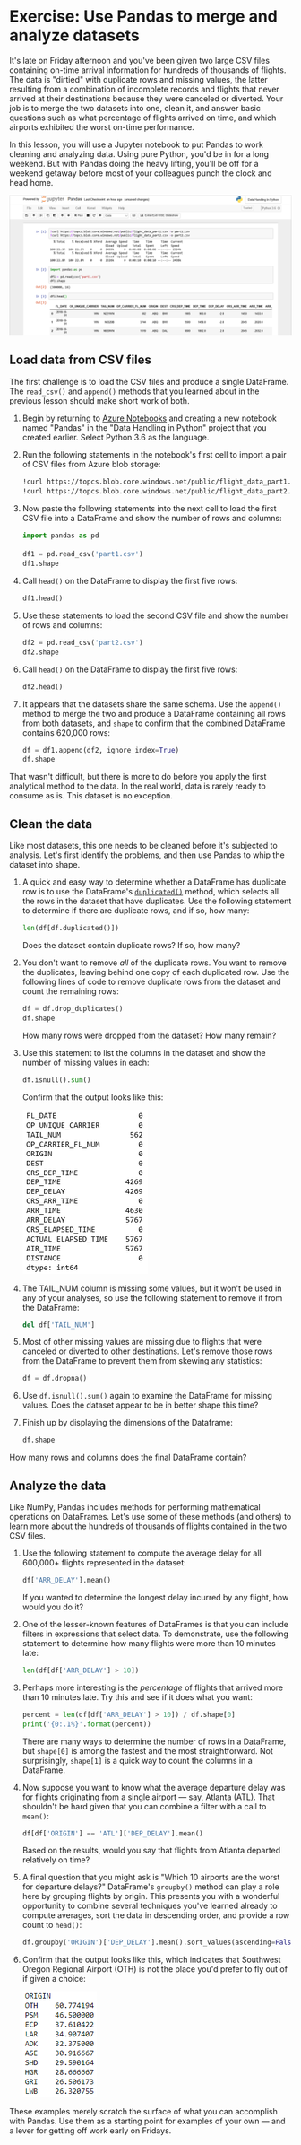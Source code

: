 # Exercise: Use Pandas to merge and analyze datasets

It's late on Friday afternoon and you've been given two large CSV files containing on-time arrival information for hundreds of thousands of flights. The data is "dirtied" with duplicate rows and missing values, the latter resulting from a combination of incomplete records and flights that never arrived at their destinations because they were canceled or diverted. Your job is to merge the two datasets into one, clean it, and answer basic questions such as what percentage of flights arrived on time, and which airports exhibited the worst on-time performance.

In this lesson, you will use a Jupyter notebook to put Pandas to work cleaning and analyzing data. Using pure Python, you'd be in for a long weekend. But with Pandas doing the heavy lifting, you'll be off for a weekend getaway before most of your colleagues punch the clock and head home.

![Using Pandas in a Jupyter notebook](media/pandas-notebook.png)

## Load data from CSV files

The first challenge is to load the CSV files and produce a single DataFrame. The `read_csv()` and `append()` methods that you learned about in the previous lesson should make short work of both.

1. Begin by returning to [Azure Notebooks](https://notebooks.azure.com) and creating a new notebook named "Pandas" in the "Data Handling in Python" project that you created earlier. Select Python 3.6 as the language.

1. Run the following statements in the notebook's first cell to import a pair of CSV files from Azure blob storage:

	```bash
	!curl https://topcs.blob.core.windows.net/public/flight_data_part1.csv -o part1.csv
	!curl https://topcs.blob.core.windows.net/public/flight_data_part2.csv -o part2.csv
	```

1. Now paste the following statements into the next cell to load the first CSV file into a DataFrame and show the number of rows and columns:

	```python
	import pandas as pd

	df1 = pd.read_csv('part1.csv')
	df1.shape
	```

1. Call `head()` on the DataFrame to display the first five rows:

	```python
	df1.head()
	```

1. Use these statements to load the second CSV file and show the number of rows and columns:

	```python
	df2 = pd.read_csv('part2.csv')
	df2.shape
	```

1. Call `head()` on the DataFrame to display the first five rows:

	```python
	df2.head()
	```

1. It appears that the datasets share the same schema. Use the `append()` method to merge the two and produce a DataFrame containing all rows from both datasets, and `shape` to confirm that the combined DataFrame contains 620,000 rows:
  
	```python
	df = df1.append(df2, ignore_index=True)
	df.shape
	```

That wasn't difficult, but there is more to do before you apply the first analytical method to the data. In the real world, data is rarely ready to consume as is. This dataset is no exception.

## Clean the data

Like most datasets, this one needs to be cleaned before it's subjected to analysis. Let's first identify the problems, and then use Pandas to whip the dataset into shape.

1. A quick and easy way to determine whether a DataFrame has duplicate row is to use the DataFrame's [`duplicated()`](https://pandas.pydata.org/pandas-docs/stable/reference/api/pandas.DataFrame.duplicated.html) method, which selects all the rows in the dataset that have duplicates. Use the following statement to determine if there are duplicate rows, and if so, how many:

	```python
	len(df[df.duplicated()])
	```

	Does the dataset contain duplicate rows? If so, how many?

1. You don't want to remove *all* of the duplicate rows. You want to remove the duplicates, leaving behind one copy of each duplicated row. Use the following lines of code to remove duplicate rows from the dataset and count the remaining rows:

	```python
	df = df.drop_duplicates()
	df.shape
	```

	How many rows were dropped from the dataset? How many remain?

1. Use this statement to list the columns in the dataset and show the number of missing values in each:

	```python
	df.isnull().sum()
	```

	Confirm that the output looks like this:

	![](media/missing-values.png)

1. The TAIL_NUM column is missing some values, but it won't be used in any of your analyses, so use the following statement to remove it from the DataFrame:

	```python
	del df['TAIL_NUM']
	```

1. Most of other missing values are missing due to flights that were canceled or diverted to other destinations. Let's remove those rows from the DataFrame to prevent them from skewing any statistics:

	```python
	df = df.dropna()
	```

1. Use `df.isnull().sum()` again to examine the DataFrame for missing values. Does the dataset appear to be in better shape this time?

1. Finish up by displaying the dimensions of the Dataframe:

	```python
	df.shape
	```

How many rows and columns does the final DataFrame contain?

## Analyze the data

Like NumPy, Pandas includes methods for performing mathematical operations on DataFrames. Let's use some of these methods (and others) to learn more about the hundreds of thousands of flights contained in the two CSV files.

1. Use the following statement to compute the average delay for all 600,000+ flights represented in the dataset:

	```python
	df['ARR_DELAY'].mean()
	```

	If you wanted to determine the longest delay incurred by any flight, how would you do it?

1. One of the lesser-known features of DataFrames is that you can include filters in expressions that select data. To demonstrate, use the following statement to determine how many flights were more than 10 minutes late:

	```python
	len(df[df['ARR_DELAY'] > 10])
	``` 

1. Perhaps more interesting is the *percentage* of flights that arrived more than 10 minutes late. Try this and see if it does what you want:

	```python
	percent = len(df[df['ARR_DELAY'] > 10]) / df.shape[0]
	print('{0:.1%}'.format(percent))
	```

	There are many ways to determine the number of rows in a DataFrame, but `shape[0]` is among the fastest and the most straightforward. Not surprisingly, `shape[1]` is a quick way to count the columns in a DataFrame.

1. Now suppose you want to know what the average departure delay was for flights originating from a single airport — say, Atlanta (ATL). That shouldn't be hard given that you can combine a filter with a call to `mean()`:

	```python
	df[df['ORIGIN'] == 'ATL']['DEP_DELAY'].mean()
	```

	Based on the results, would you say that flights from Atlanta departed relatively on time?

1. A final question that you might ask is "Which 10 airports are the worst for departure delays?" DataFrame's `groupby()` method can play a role here by grouping flights by origin. This presents you with a wonderful opportunity to combine several techniques you've learned already to compute averages, sort the data in descending order, and provide a row count to `head()`:

	```python
	df.groupby('ORIGIN')['DEP_DELAY'].mean().sort_values(ascending=False).head(10)
	```

1. Confirm that the output looks like this, which indicates that Southwest Oregon Regional Airport (OTH) is not the place you'd prefer to fly out of if given a choice:

	![Airports with the longest average departure delays](media/worst-airports.png)

These examples merely scratch the surface of what you can accomplish with Pandas. Use them as a starting point for examples of your own — and a lever for getting off work early on Fridays.